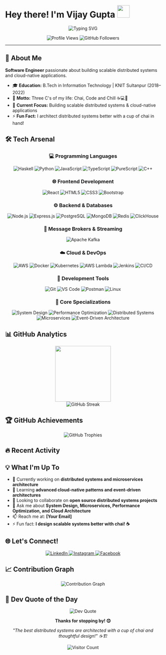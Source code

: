 # Hey there! I'm Vijay Gupta <img src="https://raw.githubusercontent.com/MartinHeinz/MartinHeinz/master/wave.gif" width="40px">

<div align="center">
  <img src="https://readme-typing-svg.herokuapp.com?font=Fira+Code&size=22&pause=1000&color=2196F3&center=true&vCenter=true&width=600&lines=Software+Engineer;System+Design;Full-Stack+Developer;Three+C's%3A+Chai%2C+Code+and+Chill!" alt="Typing SVG" />
</div>

<p align="center">
  <img src="https://komarev.com/ghpvc/?username=vijaygupta18&label=Profile%20Views&color=0e75b6&style=flat" alt="Profile Views" />
  <img src="https://img.shields.io/github/followers/vijaygupta18?label=Followers&style=social" alt="GitHub Followers" />
</p>

---

## 🚀 About Me

**Software Engineer** passionate about building scalable distributed systems and cloud-native applications.

- 🎓 **Education:** B.Tech in Information Technology | KNIT Sultanpur (2018–2022)
- 💭 **Motto:** Three C's of my life: Chai, Code and Chill ☕💻🌟
- 🎯 **Current Focus:** Building scalable distributed systems & cloud-native applications
- ⚡ **Fun Fact:** I architect distributed systems better with a cup of chai in hand!

## 🛠️ Tech Arsenal

<div align="center">

### 💻 Programming Languages
![Haskell](https://img.shields.io/badge/-Haskell-5D4F85?style=for-the-badge&logo=haskell&logoColor=white)
![Python](https://img.shields.io/badge/-Python-3776AB?style=for-the-badge&logo=python&logoColor=white)
![JavaScript](https://img.shields.io/badge/-JavaScript-F7DF1E?style=for-the-badge&logo=javascript&logoColor=black)
![TypeScript](https://img.shields.io/badge/-TypeScript-3178C6?style=for-the-badge&logo=typescript&logoColor=white)
![PureScript](https://img.shields.io/badge/-PureScript-1D222D?style=for-the-badge&logo=purescript&logoColor=white)
![C++](https://img.shields.io/badge/-C++-00599C?style=for-the-badge&logo=cplusplus&logoColor=white)

### 🌐 Frontend Development
![React](https://img.shields.io/badge/-React-61DAFB?style=for-the-badge&logo=react&logoColor=black)
![HTML5](https://img.shields.io/badge/-HTML5-E34F26?style=for-the-badge&logo=html5&logoColor=white)
![CSS3](https://img.shields.io/badge/-CSS3-1572B6?style=for-the-badge&logo=css3&logoColor=white)
![Bootstrap](https://img.shields.io/badge/-Bootstrap-7952B3?style=for-the-badge&logo=bootstrap&logoColor=white)

### ⚙️ Backend & Databases
![Node.js](https://img.shields.io/badge/-Node.js-339933?style=for-the-badge&logo=node.js&logoColor=white)
![Express.js](https://img.shields.io/badge/-Express.js-000000?style=for-the-badge&logo=express&logoColor=white)
![PostgreSQL](https://img.shields.io/badge/-PostgreSQL-336791?style=for-the-badge&logo=postgresql&logoColor=white)
![MongoDB](https://img.shields.io/badge/-MongoDB-47A248?style=for-the-badge&logo=mongodb&logoColor=white)
![Redis](https://img.shields.io/badge/-Redis-DC382D?style=for-the-badge&logo=redis&logoColor=white)
![ClickHouse](https://img.shields.io/badge/-ClickHouse-FFCC01?style=for-the-badge&logo=clickhouse&logoColor=black)

### 📡 Message Brokers & Streaming
![Apache Kafka](https://img.shields.io/badge/-Apache%20Kafka-231F20?style=for-the-badge&logo=apache-kafka&logoColor=white)

### ☁️ Cloud & DevOps
![AWS](https://img.shields.io/badge/-AWS-232F3E?style=for-the-badge&logo=amazon-aws&logoColor=white)
![Docker](https://img.shields.io/badge/-Docker-2496ED?style=for-the-badge&logo=docker&logoColor=white)
![Kubernetes](https://img.shields.io/badge/-Kubernetes-326CE5?style=for-the-badge&logo=kubernetes&logoColor=white)
![AWS Lambda](https://img.shields.io/badge/-AWS%20Lambda-FF9900?style=for-the-badge&logo=aws-lambda&logoColor=white)
![Jenkins](https://img.shields.io/badge/-Jenkins-D24939?style=for-the-badge&logo=jenkins&logoColor=white)
![CI/CD](https://img.shields.io/badge/-CI%2FCD-2088FF?style=for-the-badge&logo=github-actions&logoColor=white)

### 🔧 Development Tools
![Git](https://img.shields.io/badge/-Git-F05032?style=for-the-badge&logo=git&logoColor=white)
![VS Code](https://img.shields.io/badge/-VS_Code-007ACC?style=for-the-badge&logo=visual-studio-code&logoColor=white)
![Postman](https://img.shields.io/badge/-Postman-FF6C37?style=for-the-badge&logo=postman&logoColor=white)
![Linux](https://img.shields.io/badge/-Linux-FCC624?style=for-the-badge&logo=linux&logoColor=black)

### 🎯 Core Specializations
![System Design](https://img.shields.io/badge/-System%20Design-FF6B6B?style=for-the-badge&logo=architecture&logoColor=white)
![Performance Optimization](https://img.shields.io/badge/-Performance%20Optimization-4ECDC4?style=for-the-badge&logo=speedtest&logoColor=white)
![Distributed Systems](https://img.shields.io/badge/-Distributed%20Systems-45B7D1?style=for-the-badge&logo=cluster&logoColor=white)
![Microservices](https://img.shields.io/badge/-Microservices-96CEB4?style=for-the-badge&logo=microservices&logoColor=white)
![Event-Driven Architecture](https://img.shields.io/badge/-Event--Driven%20Architecture-FFEAA7?style=for-the-badge&logo=eventbrite&logoColor=black)

</div>

## 📊 GitHub Analytics

<div align="center">
  <img height="180em" src="https://github-readme-stats.vercel.app/api?username=vijaygupta18&show_icons=true&theme=tokyonight&include_all_commits=true&count_private=true&hide=issues"/>
<!--   <img height="180em" src="https://github-readme-stats.vercel.app/api/top-langs/?username=vijaygupta18&layout=compact&langs_count=8&theme=tokyonight"/> -->
</div>

<div align="center">
  <img src="https://github-readme-streak-stats.herokuapp.com/?user=vijaygupta18&theme=tokyonight" alt="GitHub Streak" />
</div>

## 🏆 GitHub Achievements

<div align="center">
  <img src="https://github-profile-trophy.vercel.app/?username=vijaygupta18&theme=tokyonight&no-frame=true&no-bg=false&margin-w=4&row=1" alt="GitHub Trophies" />
</div>

## 🔥 Recent Activity

<!--START_SECTION:activity-->
<!--END_SECTION:activity-->

## 💡 What I'm Up To

- 🔭 Currently working on **distributed systems and microservices architecture**
- 🌱 Learning **advanced cloud-native patterns and event-driven architectures**
- 👯 Looking to collaborate on **open source distributed systems projects**
- 💬 Ask me about **System Design, Microservices, Performance Optimization, and Cloud Architecture**
- 📫 Reach me at: **[Your Email]**
- ⚡ Fun fact: **I design scalable systems better with chai! ☕**

## 🌐 Let's Connect!

<div align="center">
  <a href="https://linkedin.com/in/vijaygupta18" target="_blank">
    <img src="https://img.shields.io/badge/-LinkedIn-0077B5?style=for-the-badge&logo=linkedin&logoColor=white" alt="LinkedIn"/>
  </a>
  <a href="https://instagram.com/vijayguptaa18" target="_blank">
    <img src="https://img.shields.io/badge/-Instagram-E4405F?style=for-the-badge&logo=instagram&logoColor=white" alt="Instagram"/>
  </a>
  <a href="https://www.facebook.com/people/vijay-gupta/100050936141588" target="_blank">
    <img src="https://img.shields.io/badge/-Facebook-1877F2?style=for-the-badge&logo=facebook&logoColor=white" alt="Facebook"/>
  </a>
</div>

## 📈 Contribution Graph

<div align="center">
  <img src="https://github-readme-activity-graph.vercel.app/graph?username=vijaygupta18&theme=tokyo-night&area=true&hide_border=true" alt="Contribution Graph" />
</div>

## 💭 Dev Quote of the Day

<div align="center">
  <img src="https://quotes-github-readme.vercel.app/api?type=horizontal&theme=tokyonight" alt="Dev Quote"/>
</div>

<div align="center">
  
  **Thanks for stopping by! 😊**
  
  *"The best distributed systems are architected with a cup of chai and thoughtful design!" ☕🏗️*
  
  ![Visitor Count](https://profile-counter.glitch.me/vijaygupta18/count.svg)

</div>
